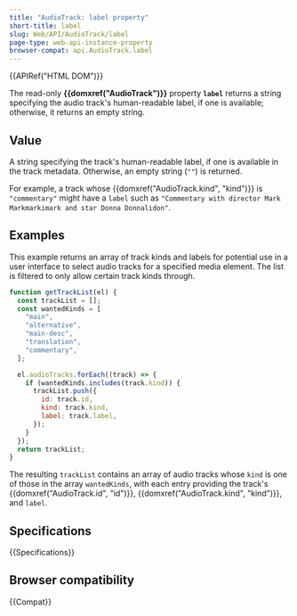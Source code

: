 ```yaml
---
title: "AudioTrack: label property"
short-title: label
slug: Web/API/AudioTrack/label
page-type: web-api-instance-property
browser-compat: api.AudioTrack.label
---
```


{{APIRef("HTML DOM")}}

The read-only **{{domxref("AudioTrack")}}**
property **`label`** returns a string specifying the audio
track's human-readable label, if one is available; otherwise, it returns an empty
string.

## Value

A string specifying the track's human-readable label, if one is
available in the track metadata. Otherwise, an empty string (`""`) is
returned.

For example, a track whose {{domxref("AudioTrack.kind", "kind")}} is
`"commentary"` might have a `label` such as
`"Commentary with director Mark Markmarkimark and star Donna Donnalidon"`.

## Examples

This example returns an array of track kinds and labels for potential use in a user
interface to select audio tracks for a specified media element. The list is filtered to
only allow certain track kinds through.

```js
function getTrackList(el) {
  const trackList = [];
  const wantedKinds = [
    "main",
    "alternative",
    "main-desc",
    "translation",
    "commentary",
  ];

  el.audioTracks.forEach((track) => {
    if (wantedKinds.includes(track.kind)) {
      trackList.push({
        id: track.id,
        kind: track.kind,
        label: track.label,
      });
    }
  });
  return trackList;
}
```

The resulting `trackList` contains an array of audio tracks whose
`kind` is one of those in the array `wantedKinds`, with each entry
providing the track's {{domxref("AudioTrack.id", "id")}}, {{domxref("AudioTrack.kind", "kind")}}, and `label`.

## Specifications

{{Specifications}}

## Browser compatibility

{{Compat}}
